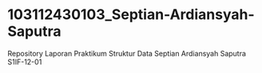 # 103112430103_Septian-Ardiansyah-Saputra
Repository Laporan Praktikum Struktur Data Septian Ardiansyah Saputra S1IF-12-01
